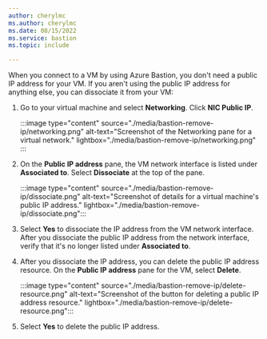 ```yaml
---
author: cherylmc
ms.author: cherylmc
ms.date: 08/15/2022
ms.service: bastion
ms.topic: include

---
```


When you connect to a VM by using Azure Bastion, you don't need a public IP address for your VM. If you aren't using the public IP address for anything else, you can dissociate it from your VM:

1. Go to your virtual machine and select **Networking**. Click **NIC Public IP**.

   :::image type="content" source="./media/bastion-remove-ip/networking.png" alt-text="Screenshot of the Networking pane for a virtual network." lightbox="./media/bastion-remove-ip/networking.png" :::

1. On the **Public IP address** pane, the VM network interface is listed under **Associated to**. Select **Dissociate** at the top of the pane.

   :::image type="content" source="./media/bastion-remove-ip/dissociate.png" alt-text="Screenshot of details for a virtual machine's public IP address." lightbox="./media/bastion-remove-ip/dissociate.png":::

1. Select **Yes** to dissociate the IP address from the VM network interface. After you dissociate the public IP address from the network interface, verify that it's no longer listed under **Associated to**.

1. After you dissociate the IP address, you can delete the public IP address resource. On the **Public IP address** pane for the VM, select **Delete**.

   :::image type="content" source="./media/bastion-remove-ip/delete-resource.png" alt-text="Screenshot of the button for deleting a public IP address resource." lightbox="./media/bastion-remove-ip/delete-resource.png":::

1. Select **Yes** to delete the public IP address.

